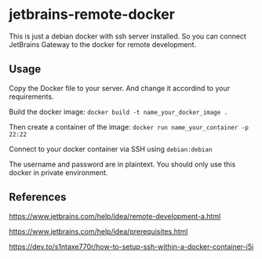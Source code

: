 # jetbrains-remote-docker
This is just a debian docker with ssh server installed. So you can connect JetBrains Gateway to the docker for remote development.

## Usage
Copy the Docker file to your server. And change it accordind to your requirements.

Build the docker image: `docker build -t name_your_docker_image .`

Then create a container of the image: `docker run name_your_container -p 22:22`

Connect to your docker container via SSH using `debian:debian`

The username and password are in plaintext. You should only use this docker in private environment.

## References
https://www.jetbrains.com/help/idea/remote-development-a.html

https://www.jetbrains.com/help/idea/prerequisites.html

https://dev.to/s1ntaxe770r/how-to-setup-ssh-within-a-docker-container-i5i
